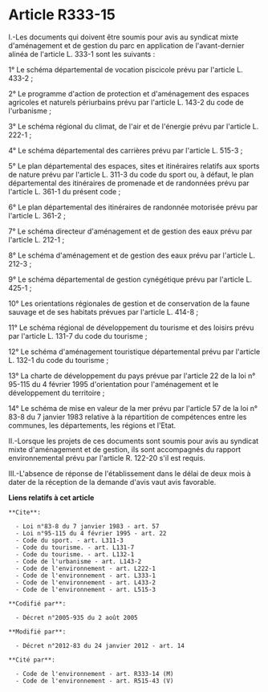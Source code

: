 # Article R333-15

I.-Les documents qui doivent être soumis pour avis au syndicat mixte d'aménagement et de gestion du parc en application de
l'avant-dernier alinéa de l'article L. 333-1 sont les suivants : 

1° Le schéma départemental de vocation piscicole prévu par l'article L. 433-2 ; 

2° Le programme d'action de protection et d'aménagement des espaces agricoles et naturels périurbains prévu par l'article L.
143-2 du code de l'urbanisme ; 

3° Le schéma régional du climat, de l'air et de l'énergie prévu par l'article L. 222-1 ; 

4° Le schéma départemental des carrières prévu par l'article L. 515-3 ; 

5° Le plan départemental des espaces, sites et itinéraires relatifs aux sports de nature prévu par l'article L. 311-3 du code
du sport ou, à défaut, le plan départemental des itinéraires de promenade et de randonnées prévu par l'article L. 361-1 du
présent code ; 

6° Le plan départemental des itinéraires de randonnée motorisée prévu par l'article L. 361-2 ; 

7° Le schéma directeur d'aménagement et de gestion des eaux prévu par l'article L. 212-1 ; 

8° Le schéma d'aménagement et de gestion des eaux prévu par l'article L. 212-3 ; 

9° Le schéma départemental de gestion cynégétique prévu par l'article L. 425-1 ; 

10° Les orientations régionales de gestion et de conservation de la faune sauvage et de ses habitats prévues par l'article L.
414-8 ; 

11° Le schéma régional de développement du tourisme et des loisirs prévu par l'article L. 131-7 du code du tourisme ; 

12° Le schéma d'aménagement touristique départemental prévu par l'article L. 132-1 du code du tourisme ; 

13° La charte de développement du pays prévue par l'article 22 de la loi n° 95-115 du 4 février 1995 d'orientation pour
l'aménagement et le développement du territoire ; 

14° Le schéma de mise en valeur de la mer prévu par l'article 57 de la loi n° 83-8 du 7 janvier 1983 relative à la
répartition de compétences entre les communes, les départements, les régions et l'Etat. 

II.-Lorsque les projets de ces documents sont soumis pour avis au syndicat mixte d'aménagement et de gestion, ils sont
accompagnés du rapport environnemental prévu par l'article R. 122-20 s'il est requis. 

III.-L'absence de réponse de l'établissement dans le délai de deux mois à dater de la réception de la demande d'avis vaut
avis favorable.

**Liens relatifs à cet article**

	**Cite**:

	  - Loi n°83-8 du 7 janvier 1983 - art. 57
	  - Loi n°95-115 du 4 février 1995 - art. 22
	  - Code du sport. - art. L311-3
	  - Code du tourisme. - art. L131-7
	  - Code du tourisme. - art. L132-1
	  - Code de l'urbanisme - art. L143-2
	  - Code de l'environnement - art. L222-1
	  - Code de l'environnement - art. L333-1
	  - Code de l'environnement - art. L433-2
	  - Code de l'environnement - art. L515-3

	**Codifié par**:

	  - Décret n°2005-935 du 2 août 2005

	**Modifié par**:

	  - Décret n°2012-83 du 24 janvier 2012 - art. 14

	**Cité par**:

	  - Code de l'environnement - art. R333-14 (M)
	  - Code de l'environnement - art. R515-43 (V)
